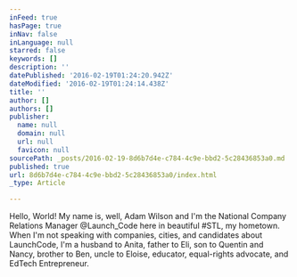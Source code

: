 ```yaml
---
inFeed: true
hasPage: true
inNav: false
inLanguage: null
starred: false
keywords: []
description: ''
datePublished: '2016-02-19T01:24:20.942Z'
dateModified: '2016-02-19T01:24:14.438Z'
title: ''
author: []
authors: []
publisher:
  name: null
  domain: null
  url: null
  favicon: null
sourcePath: _posts/2016-02-19-8d6b7d4e-c784-4c9e-bbd2-5c28436853a0.md
published: true
url: 8d6b7d4e-c784-4c9e-bbd2-5c28436853a0/index.html
_type: Article

---
```

Hello, World! My name is, well, Adam Wilson and I'm the National Company Relations Manager @Launch\_Code here in beautiful \#STL, my hometown. When I'm not speaking with companies, cities, and candidates about LaunchCode, I'm a husband to Anita, father to Eli, son to Quentin and Nancy, brother to Ben, uncle to Eloise, educator, equal-rights advocate, and EdTech Entrepreneur.